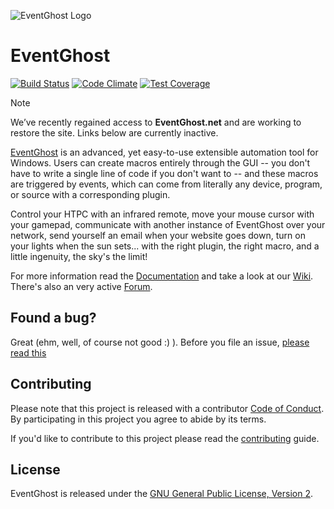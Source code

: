 ![EventGhost Logo](images/logo.png)
# EventGhost
[![Build Status](https://ci.appveyor.com/api/projects/status/tpubtsel5yxek8wx/branch/master?svg=true)](https://ci.appveyor.com/project/EventGhost/eventghost/branch/master/artifacts) [![Code Climate](https://codeclimate.com/github/EventGhost/EventGhost/badges/gpa.svg)](https://codeclimate.com/github/EventGhost/EventGhost)   [![Test Coverage](https://codeclimate.com/github/EventGhost/EventGhost/badges/coverage.svg)](https://codeclimate.com/github/EventGhost/EventGhost/coverage)

> [!NOTE]  
> We’ve recently regained access to **EventGhost.net** and are working to restore the site. Links below are currently inactive.

[EventGhost](https://www.eventghost.net) is an advanced, yet easy-to-use extensible automation tool for Windows. Users can create macros entirely through the GUI -- you don't have to write a single line of code if you don't want to -- and these macros are triggered by events, which can come from literally any device, program, or source with a corresponding plugin.

Control your HTPC with an infrared remote, move your mouse cursor with your gamepad, communicate with another instance of EventGhost over your network, send yourself an email when your website goes down, turn on your lights when the sun sets... with the right plugin, the right macro, and a little ingenuity, the sky's the limit!

For more information read the [Documentation](https://www.eventghost.net/docs/) and take a look at our [Wiki](https://www.eventghost.net/mediawiki/). There's also an very active [Forum](https://www.eventghost.net/forum/).

Found a bug?
------------

Great (ehm, well, of course not good :) ). Before you file an issue, [please read this](CONTRIBUTING.md#i-want-to-report-a-bug)

Contributing
------------

Please note that this project is released with a contributor [Code of Conduct](code_of_conduct.md). By participating in this project you agree to abide by its terms.

If you'd like to contribute to this project please read the [contributing](CONTRIBUTING.md) guide.

License
-------

EventGhost is released under the [GNU General Public License, Version 2](gpl-2.0.md).
